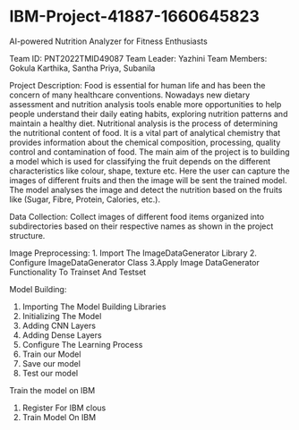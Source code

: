 # IBM-Project-41887-1660645823
AI-powered Nutrition Analyzer for Fitness Enthusiasts

Team ID: PNT2022TMID49087
Team Leader: Yazhini
Team Members: Gokula Karthika, Santha Priya, Subanila

Project Description:
  Food is essential for human life and has been the concern of many healthcare conventions. Nowadays new dietary assessment and nutrition analysis tools enable more
  opportunities to help people understand their daily eating habits, exploring nutrition patterns and maintain a healthy diet. Nutritional analysis is the process 
  of determining the nutritional content of food. It is a vital part of analytical chemistry that provides information about the chemical composition, processing, 
  quality control and contamination of food.
   The main aim of the project is to building a model which is used for classifying the fruit depends on the different characteristics like colour, shape, texture etc.
   Here the user can capture the images of different fruits and then the image will be sent the trained model. The model analyses the image and detect the nutrition
   based on the fruits like (Sugar, Fibre, Protein, Calories, etc.).


 Data Collection:
    Collect images of different food items organized into subdirectories based on their respective names as shown in the project structure.

Image Preprocessing:
    1. Import The ImageDataGenerator Library
    2. Configure ImageDataGenerator Class
    3.Apply Image DataGenerator Functionality To Trainset And Testset
    
Model Building:
   1. Importing The Model Building Libraries
   2. Initializing The Model
   3. Adding CNN Layers
   4. Adding Dense Layers
   5. Configure The Learning Process
   6. Train our Model
   7. Save our model
   8. Test our model
 
 Train the  model on IBM
   1.  Register For IBM clous
   2.  Train Model On IBM
    

